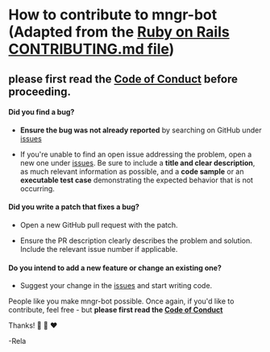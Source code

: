 [issues]: https://github.com/rela-v/py-study-planner/issues
# How to contribute to mngr-bot (Adapted from the [Ruby on Rails CONTRIBUTING.md file](https://github.com/rails/rails/blob/main/CONTRIBUTING.md))

## **please first read the [Code of Conduct](CODE_OF_CONDUCT.md) before proceeding.**

#### **Did you find a bug?**

* **Ensure the bug was not already reported** by searching on GitHub under [issues]

* If you're unable to find an open issue addressing the problem, open a new one under [issues]. Be sure to include a **title and clear description**, as much relevant information as possible, and a **code sample** or an **executable test case** demonstrating the expected behavior that is not occurring.

#### **Did you write a patch that fixes a bug?**

* Open a new GitHub pull request with the patch.

* Ensure the PR description clearly describes the problem and solution. Include the relevant issue number if applicable.

#### **Do you intend to add a new feature or change an existing one?**

* Suggest your change in the [issues] and start writing code.

People like you make mngr-bot possible. Once again, if you'd like to contribute, feel free - but **please first read the [Code of Conduct](CODE_OF_CONDUCT.md)**

Thanks! 🧠 💭 ❤️

-Rela
